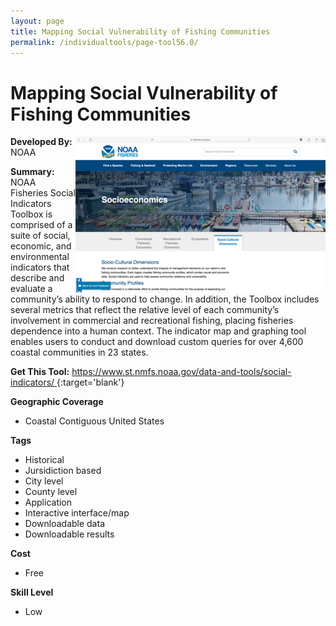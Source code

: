 ```yaml
---
layout: page
title: Mapping Social Vulnerability of Fishing Communities
permalink: /individualtools/page-tool56.0/
---
```

# Mapping Social Vulnerability of Fishing Communities

<img src="/images/scaled_250_400/TOOLID_56.0_ScreenCapture-1.png" style="max-height:250px;max-width:400;" align="right"/>

**Developed By:** NOAA

**Summary:** NOAA Fisheries Social Indicators Toolbox is comprised of a suite of social, economic, and environmental indicators that describe and evaluate a community’s ability to respond to change. In addition, the Toolbox includes several metrics that reflect the relative level of each community’s involvement in commercial and recreational fishing, placing fisheries dependence into a human context. The indicator map and graphing tool enables users to conduct and download custom queries for over 4,600 coastal communities in 23 states.

**Get This Tool:** [https://www.st.nmfs.noaa.gov/data-and-tools/social-indicators/
](https://www.st.nmfs.noaa.gov/data-and-tools/social-indicators/
){:target='blank'}

**Geographic Coverage**

* Coastal Contiguous United States

**Tags**

*  Historical 
*  Jursidiction based
*  City level
*  County level
*  Application
*  Interactive interface/map
*  Downloadable data
*  Downloadable results

**Cost**

* Free

**Skill Level**

* Low
